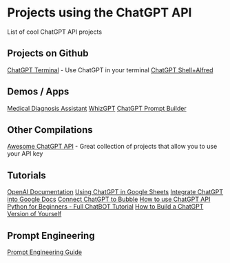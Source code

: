 # Projects using the ChatGPT API

List of cool ChatGPT API projects

## Projects on Github
[ChatGPT Terminal](https://github.com/mansimov/chatgpt_cli) - Use ChatGPT in your terminal
[ChatGPT Shell+Alfred](https://github.com/sanxing-chen/cai)


## Demos / Apps
[Medical Diagnosis Assistant](https://medicaldiagnosticassistant.streamlit.app/)
[WhizGPT](https://whizgpt.org/)
[ChatGPT Prompt Builder](https://chatgpt-prompt-creator.streamlit.app/)

## Other Compilations
[Awesome ChatGPT API](https://github.com/reorx/awesome-chatgpt-api) - Great collection of projects that allow you to use your API key


## Tutorials
[OpenAI Documentation](https://platform.openai.com/docs/guides/chat)
[Using ChatGPT in Google Sheets](https://mintedempire.com/how-to-add-chatgpt-api-gpt-3-5-turbo-into-google-sheets/)
[Integrate ChatGPT into Google Docs](https://www.youtube.com/watch?v=CWK9KA-Levg)
[Connect ChatGPT to Bubble](https://kod-suz.notion.site/kod-suz/How-to-connect-ChatGPT-API-with-Bubble-io-eac86807d007468bbb0bf3e53633d015)
[How to use ChatGPT API Python for Beginners - Full ChatBOT Tutorial](https://www.youtube.com/watch?v=Vurdg6yrPL8)
[How to Build a ChatGPT Version of Yourself](https://www.youtube.com/watch?v=KAbkfdaeFEQ)

## Prompt Engineering
[Prompt Engineering Guide](https://github.com/dair-ai/Prompt-Engineering-Guide)
